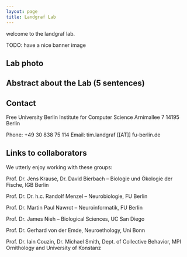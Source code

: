```yaml
---
layout: page
title: Landgraf Lab
---
```


welcome to the landgraf lab.


TODO: have a nice banner image
## Lab photo

## Abstract about the Lab (5 sentences)

## Contact

Free University Berlin 
Institute for Computer Science 
Arnimallee 7 
14195 Berlin 

Phone: +49 30 838 75 114 
Email: tim.landgraf [[AT]] fu-berlin.de 

##  Links to collaborators

We utterly enjoy working with these groups:

Prof. Dr. Jens Krause, Dr. David Bierbach – Biologie und Ökologie der Fische, IGB Berlin

Prof. Dr. Dr. h.c. Randolf Menzel – Neurobiologie, FU Berlin

Prof. Dr. Martin Paul Nawrot – Neuroinformatik, FU Berlin

Prof. Dr. James Nieh – Biological Sciences, UC San Diego

Prof. Dr. Gerhard von der Emde, Neuroethology, Uni Bonn

Prof. Dr. Iain Couzin, Dr. Michael Smith, Dept. of Collective Behavior, MPI Ornithology and University of Konstanz


